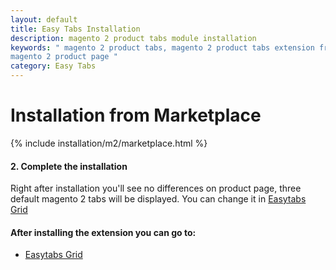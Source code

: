 ```yaml
---
layout: default
title: Easy Tabs Installation
description: magento 2 product tabs module installation
keywords: " magento 2 product tabs, magento 2 product tabs extension free, add tabs
magento 2 product page "
category: Easy Tabs
---
```


# Installation from Marketplace

{% include installation/m2/marketplace.html %}

#### 2. Complete the installation

Right after installation you'll see no differences on product page, three default magento 2 tabs will be displayed. You can change it in [Easytabs Grid][easytabs_grid]

#### After installing the extension you can go to:

* [Easytabs Grid][easytabs_grid]

[easytabs_grid]: /m2/extensions/easytabs/#easytabs-grid